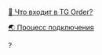 [🍏 Что входит в TG Order?](🍏_Что_входит_в_TG_Order?.md)

[🌏 Процесс подключения](🌏_Процесс_подключения)

?